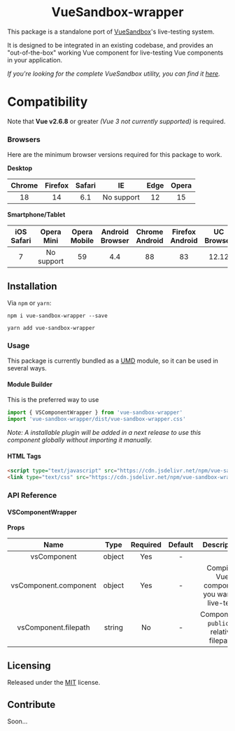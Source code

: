 # <center>VueSandbox-wrapper</center>

This package is a standalone port of [VueSandbox](git@github.com:mekkanix/vue-sandbox-wrapper.git)'s live-testing system.

It is designed to be integrated in an existing codebase, and provides an "out-of-the-box" working Vue component for live-testing Vue components in your application.

*If you're looking for the complete VueSandbox utility, you can find it [here](https://github.com/mekkanix/vue-sandbox).*

# Compatibility

Note that **Vue v2.6.8** or greater *(Vue 3 not currently supported)* is required.

### Browsers

Here are the minimum browser versions required for this package to work.

**Desktop**

| Chrome | Firefox | Safari | IE         | Edge | Opera |
|:------:|:-------:|:------:|:----------:|:----:|:-----:|
| 18     | 14      | 6.1    | No support | 12   | 15    |

**Smartphone/Tablet**

| iOS Safari | Opera Mini | Opera Mobile | Android Browser | Chrome Android | Firefox Android | UC Browser | Samsung | QQ Browser | Baidu | KaiOS |
|:----------:|:----------:|:------------:|:---------------:|:--------------:|:---------------:|:----------:|:-------:|:----------:|:-----:|:-----:|
| 7          | No support | 59           | 4.4             | 88             | 83              | 12.12      | 4       | 10.4       | 7.12  | 2.5   |

## Installation

Via `npm` or `yarn`:

```
npm i vue-sandbox-wrapper --save
```

```
yarn add vue-sandbox-wrapper
```

### Usage

This package is currently bundled as a [UMD](https://github.com/umdjs/umd) module, so it can be used in several ways.

#### Module Builder

This is the preferred way to use 

```js
import { VSComponentWrapper } from 'vue-sandbox-wrapper'
import 'vue-sandbox-wrapper/dist/vue-sandbox-wrapper.css'
```

*Note: A installable plugin will be added in a next release to use this component globally without importing it manually.*

#### HTML Tags

```html
<script type="text/javascript" src="https://cdn.jsdelivr.net/npm/vue-sandbox-wrapper@1.0.0-beta.1/dist/vue-sandbox-wrapper.js"></script>
<link type="text/css" src="https://cdn.jsdelivr.net/npm/vue-sandbox-wrapper@1.0.0-beta.1/dist/vue-sandbox-wrapper.css">
```

### API Reference

#### VSComponentWrapper

**Props**

| Name                  | Type    | Required | Default | Description |
|:---------------------:|:-------:|:--------:|:-------:|:-----------:|
| vsComponent           | object  | Yes      | -       |             |
| vsComponent.component | object  | Yes      | -       | Compiled Vue component you want to live-test. |
| vsComponent.filepath  | string  | No       | -       | Component's `public/`-relative filepath. |

## Licensing

Released under the [MIT](https://opensource.org/licenses/MIT) license.

## Contribute

Soon...


